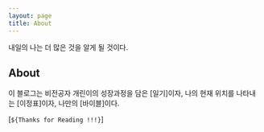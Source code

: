 ```yaml
---
layout: page
title: About
---
```


<!-- 기본 설정
[] -- $red
() -- a 링크
* --  리스트 기호
## -- 소제목
<p> -- 회색상자 -->
<p>
내일의 나는 더 많은 것을 알게 될 것이다.
</P>

## About

이 블로그는 비전공자 개린이의 성장과정을 담은 [일기]이자, 나의 현재 위치를 나타내는 [이정표]이자, 나만의 [바이블]이다.

[`${Thanks for Reading !!!}`]
